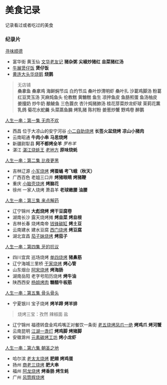 # 美食记录
记录看过或者吃过的美食

### 纪录片
[寻味顺德](https://www.bilibili.com/video/av4515963?from=search&seid=2759475930130801296)
- 富华街 黄玉仙 [文华老友记](http://www.dianping.com/shop/9295187) **猪杂粥** **尖椒炒猪红** **韭菜猪红汤**
- [牛展煲仔饭](http://www.dianping.com/shop/5633707) **煲仔饭**
- [黄连大头华烧鹅](http://www.dianping.com/shop/6060577) **烧鹅**

> 无店铺  
**桑拿鱼** **桑拿鸡** **海鲜焖节瓜** **白灼节瓜** **桑叶炒清明虾** **桑叶扎** **沙葛鸡脚汤** **粉葛红豆灵玉汤** **天麻炖鱼头** **伦教糕** **黄糖糕** **鱼生** **凉拌鱼皮** **鱼肠煎蛋** **鱼汤柚皮** **姜撞奶** **炒牛奶** **酿鲮鱼** **三色蓑衣** **杏汁炖猪肺汤** **桂花芽菜炒龙虾球** **茉莉花熏乳鸽** **菊花水蛇羹** **头菜蒸鱼腩** **烤乳猪** **陈村粉** **姜葱炒蟹** **野鸡卷** **醉鹅**

[人生一串：第一集 无肉不欢](https://www.bilibili.com/bangumi/play/ep216794/)
- 西昌 位于大凉山的安宁河谷 [小二自助烧烤](http://www.dianping.com/shop/23522037) **长签火盆烧烤** **凉山小猪肉**
- 云南昭通 **牛肉小串** **马思烧烤**
- 新疆尉犁县 **阿不都烤全羊** *罗布羊* 
- 湛江 [湛江烧蚝王](http://www.dianping.com/shop/21360719) [老地方](http://www.dianping.com/shop/71625395) **原味烧蚝**

[人生一串：第二集 比夜更黑](https://www.bilibili.com/bangumi/play/ep218752)
- 吉林辽源 [小军烧烤](http://www.dianping.com/shop/18503189) **烤蚕蛹** **考飞蛾（秋天）**
- 广西百色 老姐三口井 **烤猪眼睛** **烤猪鞭** 
- 重庆 [小脑壳烧烤](http://www.dianping.com/shop/531377) **烤脑花**
- 徐州 一家人烧烤 萧县羊 **老球嫩腰** **油腰**

[人生一串：第三集 来点解药](https://www.bilibili.com/bangumi/play/ep231153?from=search&seid=4428573497639216088)
- 辽宁锦州 **大彪烧烤** **烤干豆腐卷** 
- 湖南长沙 露天烧烤摊 **烤韭菜** **烤韭根** 
- 吉林长春 烧烤南帝 [钱锋碳缸](http://www.dianping.com/shop/23524783) **烤土豆**
- 云南建水 建水豆腐 [西门烧烤](http://www.dianping.com/shop/21933274) **烤豆腐** 
- 湖北宜昌 [茄子妹烧烤](http://www.dianping.com/shop/37601478) **烤茄子** 

[人生一串：第四集 牙的抗议](https://www.bilibili.com/bangumi/play/ep232818)
- 四川宜宾 巡场烧烤 [单四烧烤](http://www.dianping.com/shop/69906751) **猪鼻筋**
- 辽宁海城三里桥 [于家烧烤](http://www.dianping.com/shop/44302857) **烤心管**
- 山东烟台 [阿宋烧烤](http://www.dianping.com/shop/37793415) **烤海肠**
- 湖南岳阳 老字号阳历烧烤 **烤牛油**
- 陕西西安 [杨姐烤肉](http://www.dianping.com/shop/1945288) **糖醋牛板筋**

[人生一串：第五集 骨头骨头](https://www.bilibili.com/bangumi/play/ep233324/)
- 宁夏银川 宝子烧烤 **烤羊蹄** **烤羊排**
> 烧烤三宝：孜然 辣椒面 盐
- 辽宁锦州 福德转盘金鸡鸡嘴正对餐饮一条街 [老五烧烤凤爪一绝](http://www.dianping.com/shop/9923143) **烤鸡爪** **烤河蟹**
- 云南昆明 [江湖一盏灯](http://www.dianping.com/shop/22991720) **烤鸡脚** **烤猪脚**
- 安徽滁州 [元素碳烤工坊](http://www.dianping.com/shop/79261111) **烤小龙虾**

[人生一串：第六集 朝圣之地](https://www.bilibili.com/bangumi/play/ep234533/)
- 哈尔滨 [老太太烧烤](http://www.dianping.com/shop/2396785) **肥翅** **烤鸡蛋**
- 扬州 [商老三烧烤](http://www.dianping.com/shop/111908768) **肥大串**
- 福州 [阿龙烧烤](http://www.dianping.com/shop/6248184) **烤香肠** **烤生蚝**
- 广州 [风筒辉烧烤](http://www.dianping.com/shop/79446460)
